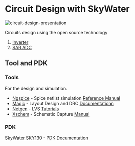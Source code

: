 # Circuit Design with SkyWater
![circuit-design-presentation](https://github.com/laurasmendozad/Circuit_Design/assets/58611097/dc13c2b7-d58f-4056-ae55-64e6cd989fb9)

Circuits design using the open source technology
1. [Inverter](https://github.com/laurasmendozad/Circuit_Design/tree/main/Inverter)
2. [SAR ADC](https://github.com/laurasmendozad/Circuit-Design/tree/main/SAR%20ADC)

## Tool and PDK
### Tools
For the design and simulation.
-   [Ngspice](http://ngspice.sourceforge.net/) - Spice netlist simulation
	[Reference Manual](http://ngspice.sourceforge.net/docs/ngspice-manual.pdf)
-   [Magic](http://opencircuitdesign.com/magic/) - Layout Design and DRC
	[Documentationn](http://opencircuitdesign.com/magic/magic_docs.html)
-  [Netgen](http://opencircuitdesign.com/netgen/) -  LVS
	[Tutorials](http://opencircuitdesign.com/netgen/tutorial/tutorial.html)
-   [Xschem](http://repo.hu/projects/xschem/) - Schematic Capture
	[Manual](https://xschem.sourceforge.io/stefan/xschem_man/xschem_man.html)
### PDK
[SkyWater SKY130](https://github.com/google/skywater-pdk) - PDK
[Documentation](https://skywater-pdk.readthedocs.io/en/main/)
